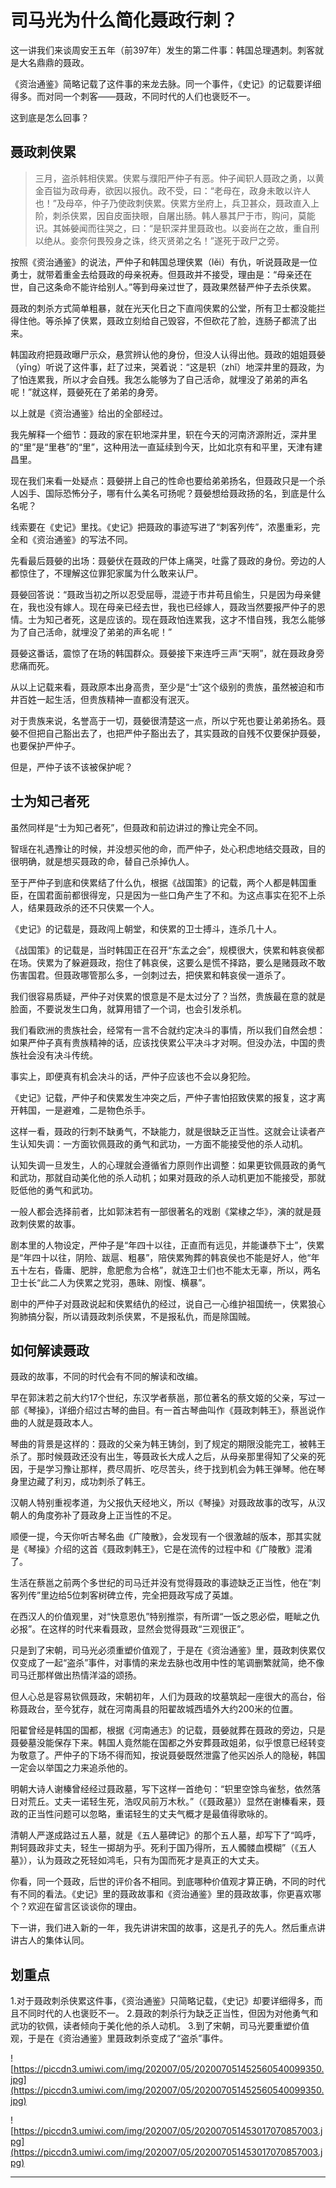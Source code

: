 # 司马光为什么简化聂政行刺？

这一讲我们来谈周安王五年（前397年）发生的第二件事：韩国总理遇刺。刺客就是大名鼎鼎的聂政。

《资治通鉴》简略记载了这件事的来龙去脉。同一个事件，《史记》的记载要详细得多。而对同一个刺客——聂政，不同时代的人们也褒贬不一。

这到底是怎么回事？

## 聂政刺侠累

> 三月，盗杀韩相侠累。侠累与濮阳严仲子有恶。仲子闻轵人聂政之勇，以黄金百镒为政母寿，欲因以报仇。政不受，曰：“老母在，政身未敢以许人也！”及母卒，仲子乃使政刺侠累。侠累方坐府上，兵卫甚众，聂政直入上阶，刺杀侠累，因自皮面抉眼，自屠出肠。韩人暴其尸于市，购问，莫能识。其姊嫈闻而往哭之，曰：“是轵深井里聂政也。以妾尚在之故，重自刑以绝从。妾奈何畏殁身之诛，终灭贤弟之名！”遂死于政尸之旁。

按照《资治通鉴》的说法，严仲子和韩国总理侠累（lěi）有仇，听说聂政是一位勇士，就带着重金去给聂政的母亲祝寿。但聂政并不接受，理由是：“母亲还在世，自己这条命不能许给别人。”等到母亲过世了，聂政果然替严仲子去杀侠累。

聂政的刺杀方式简单粗暴，就在光天化日之下直闯侠累的公堂，所有卫士都没能拦得住他。等杀掉了侠累，聂政立刻给自己毁容，不但砍花了脸，连肠子都流了出来。

韩国政府把聂政曝尸示众，悬赏辨认他的身份，但没人认得出他。聂政的姐姐聂嫈（yīng）听说了这件事，赶了过来，哭着说：“这是轵（zhǐ）地深井里的聂政，为了怕连累我，所以才会自残。我怎么能够为了自己活命，就埋没了弟弟的声名呢！”就这样，聂嫈死在了弟弟的身旁。

以上就是《资治通鉴》给出的全部经过。

我先解释一个细节：聂政的家在轵地深井里，轵在今天的河南济源附近，深井里的“里”是“里巷”的“里”，这种用法一直延续到今天，比如北京有和平里，天津有建昌里。

现在我们来看一处疑点：聂嫈拼上自己的性命也要给弟弟扬名，但聂政只是一个杀人凶手、国际恐怖分子，哪有什么美名可扬呢？聂嫈想给聂政扬的名，到底是什么名呢？

线索要在《史记》里找。《史记》把聂政的事迹写进了“刺客列传”，浓墨重彩，完全和《资治通鉴》的写法不同。

先看最后聂嫈的出场：聂嫈伏在聂政的尸体上痛哭，吐露了聂政的身份。旁边的人都惊住了，不理解这位罪犯家属为什么敢来认尸。

聂嫈回答说：“聂政当初之所以忍受屈辱，混迹于市井苟且偷生，只是因为母亲健在，我也没有嫁人。现在母亲已经去世，我也已经嫁人，聂政当然要报严仲子的恩情。士为知己者死，这是应该的。现在聂政怕连累我，这才不惜自残，我怎么能够为了自己活命，就埋没了弟弟的声名呢！”

聂嫈这番话，震惊了在场的韩国群众。聂嫈接下来连呼三声“天啊”，就在聂政身旁悲痛而死。

从以上记载来看，聂政原本出身高贵，至少是“士”这个级别的贵族，虽然被迫和市井百姓一起生活，但贵族精神一直都没有泯灭。

对于贵族来说，名誉高于一切，聂嫈很清楚这一点，所以宁死也要让弟弟扬名。聂嫈不但把自己豁出去了，也把严仲子豁出去了，其实聂政的自残不仅要保护聂嫈，也要保护严仲子。

但是，严仲子该不该被保护呢？

## 士为知己者死

虽然同样是“士为知己者死”，但聂政和前边讲过的豫让完全不同。

智瑶在礼遇豫让的时候，并没想买他的命，而严仲子，处心积虑地结交聂政，目的很明确，就是想买聂政的命，替自己杀掉仇人。

至于严仲子到底和侠累结了什么仇，根据《战国策》的记载，两个人都是韩国重臣，在国君面前都很得宠，只是因为一些口角产生了不和。为这点事实在犯不上杀人，结果聂政杀的还不只侠累一个人。

《史记》的记载是，聂政闯上朝堂，和侠累的卫士搏斗，连杀几十人。

《战国策》的记载是，当时韩国正在召开“东孟之会”，规模很大，侠累和韩哀侯都在场。侠累为了躲避聂政，抱住了韩哀侯，这要么是慌不择路，要么是赌聂政不敢伤害国君。但聂政哪管那么多，一剑刺过去，把侠累和韩哀侯一道杀了。

我们很容易质疑，严仲子对侠累的恨意是不是太过分了？当然，贵族最在意的就是脸面，不要说发生口角，就算用错了一个词，也会引发杀机。

我们看欧洲的贵族社会，经常有一言不合就约定决斗的事情，所以我们自然会想：如果严仲子真有贵族精神的话，应该找侠累公平决斗才对啊。但没办法，中国的贵族社会没有决斗传统。

事实上，即便真有机会决斗的话，严仲子应该也不会以身犯险。

《史记》记载，严仲子和侠累发生冲突之后，严仲子害怕招致侠累的报复，这才离开韩国，一是避难，二是物色杀手。

这样一看，聂政的行刺不缺勇气，不缺能力，就是很缺乏正当性。这就会让读者产生认知失调：一方面钦佩聂政的勇气和武功，一方面不能接受他的杀人动机。

认知失调一旦发生，人的心理就会遵循省力原则作出调整：如果更钦佩聂政的勇气和武功，那就自动美化他的杀人动机；如果对聂政的杀人动机更加不能接受，那就贬低他的勇气和武功。

一般人都会选择前者，比如郭沫若有一部很著名的戏剧《棠棣之华》，演的就是聂政刺侠累的故事。

剧本里的人物设定，严仲子是“年四十以往，正直而有远见，并能谦恭下士”，侠累是“年四十以往，阴险、跋扈、粗暴”，陪侠累殉葬的韩哀侯也不能是好人，他“年五十左右，昏庸、肥胖，愈肥愈为合格”，就连卫士们也不能太无辜，所以，两名卫士长“此二人为侠累之党羽，愚昧、刚愎、横暴”。

剧中的严仲子对聂政说起和侠累结仇的经过，说自己一心维护祖国统一，侠累狼心狗肺搞分裂，所以请聂政刺杀侠累，不是报私仇，而是除国贼。

## 如何解读聂政

聂政的故事，不同的时代会有不同的解读和改编。

早在郭沫若之前大约17个世纪，东汉学者蔡邕，那位著名的蔡文姬的父亲，写过一部《琴操》，详细介绍过古琴的曲目。有一首古琴曲叫作《聂政刺韩王》，蔡邕说作曲的人就是聂政本人。

琴曲的背景是这样的：聂政的父亲为韩王铸剑，到了规定的期限没能完工，被韩王杀了。那时候聂政还没有出生，等聂政长大成人之后，从母亲那里得知了父亲的死因，于是学习豫让那样，费尽周折、吃尽苦头，终于找到机会为韩王弹琴。他在琴身里边藏了利刃，成功刺杀了韩王。

汉朝人特别重视孝道，为父报仇天经地义，所以《琴操》对聂政故事的改写，从汉朝人的角度弥补了聂政身上正当性的不足。

顺便一提，今天你听古琴名曲《广陵散》，会发现有一个很激越的版本，那其实就是《琴操》介绍的这首《聂政刺韩王》，它是在流传的过程中和《广陵散》混淆了。

生活在蔡邕之前两个多世纪的司马迁并没有觉得聂政的事迹缺乏正当性，他在“刺客列传”里边给5位刺客树碑立传，完全把聂政写成了英雄。

在西汉人的价值观里，对“快意恩仇”特别推崇，有所谓“一饭之恩必偿，睚眦之仇必报”。在这样的时代来看聂政，显然会觉得聂政“三观很正”。

只是到了宋朝，司马光必须重塑价值观了，于是在《资治通鉴》里，聂政刺侠累仅仅变成了一起“盗杀”事件，对事情的来龙去脉也改用中性的笔调删繁就简，绝不像司马迁那样做出热情洋溢的颂扬。

但人心总是容易钦佩聂政，宋朝初年，人们为聂政的坟墓筑起一座很大的高台，俗称聂政台，至今犹存，就在河南禹县的阳翟故城西墙外大约200米的位置。

阳翟曾经是韩国的国都，根据《河南通志》的记载，聂嫈就葬在聂政的旁边，只是聂嫈墓没能保存下来。韩国人竟然能在国都之外安葬聂政姐弟，似乎恨意已经转变为敬意了。严仲子的下场不得而知，按说聂嫈既然泄露了他买凶杀人的隐秘，韩国一定会以举国之力来追杀他的。

明朝大诗人谢榛曾经经过聂政墓，写下这样一首绝句：“轵里空馀鸟雀愁，依然落日对荒丘。丈夫一诺轻生死，浩叹风前万木秋。”（《聂政墓》）显然在谢榛看来，聂政的正当性问题可以忽略，重诺轻生的丈夫气概才是最值得歌咏的。

清朝人严遂成路过五人墓，就是《五人墓碑记》的那个五人墓，却写下了“鸣呼，荆轲聂政非丈夫，轻生一掷胡为乎。死利于国乃得所，五人髑髅血模糊”（《五人墓》），认为聂政之死轻如鸿毛，只有为国而死才是真正的大丈夫。

你看，同一个聂政，后世的评价各不相同。到底哪种价值观才算正确，不同的时代有不同的看法。《史记》里的聂政故事和《资治通鉴》里的聂政故事，你更喜欢哪个？欢迎在留言区谈谈你的理由。

下一讲，我们进入新的一年，我先讲讲宋国的故事，这是孔子的先人。然后重点讲讲古人的集体认同。

## 划重点

1.对于聂政刺杀侠累这件事，《资治通鉴》只简略记载，《史记》却要详细得多，而且不同时代的人也褒贬不一。
2.聂政的刺杀行为缺乏正当性，但因为对他勇气和武功的钦佩，读者倾向于美化他的杀人动机。
3.到了宋朝，司马光要重塑价值观，于是在《资治通鉴》里聂政刺杀变成了“盗杀”事件。

![https://piccdn3.umiwi.com/img/202007/05/202007051452560540099350.jpg](https://piccdn3.umiwi.com/img/202007/05/202007051452560540099350.jpg)

![https://piccdn3.umiwi.com/img/202007/05/202007051453017070857003.jpg](https://piccdn3.umiwi.com/img/202007/05/202007051453017070857003.jpg)

---
